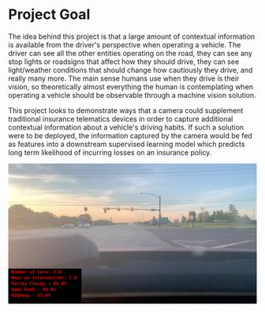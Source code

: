 # Project Goal

The idea behind this project is that a large amount of contextual information is available from the driver's perspective when operating a vehicle. The driver can see all the other entities operating on the road, they can see any stop lights or roadsigns that affect how they should drive, they can see light/weather conditions that should change how cautiously they drive, and really many more. The main sense humans use when they drive is their vision, so theoretically almost everything the human is contemplating when operating a vehicle should be observable through a machine vision solution.

This project looks to demonstrate ways that a camera could supplement traditional insurance telematics devices in order to capture additional contextual information about a vehicle's driving habits. If such a solution were to be deployed, the information captured by the camera would be fed as features into a downstream supervised learning model which predicts long term likelihood of incurring losses on an insurance policy.

![](images/single_image_labels.png)
